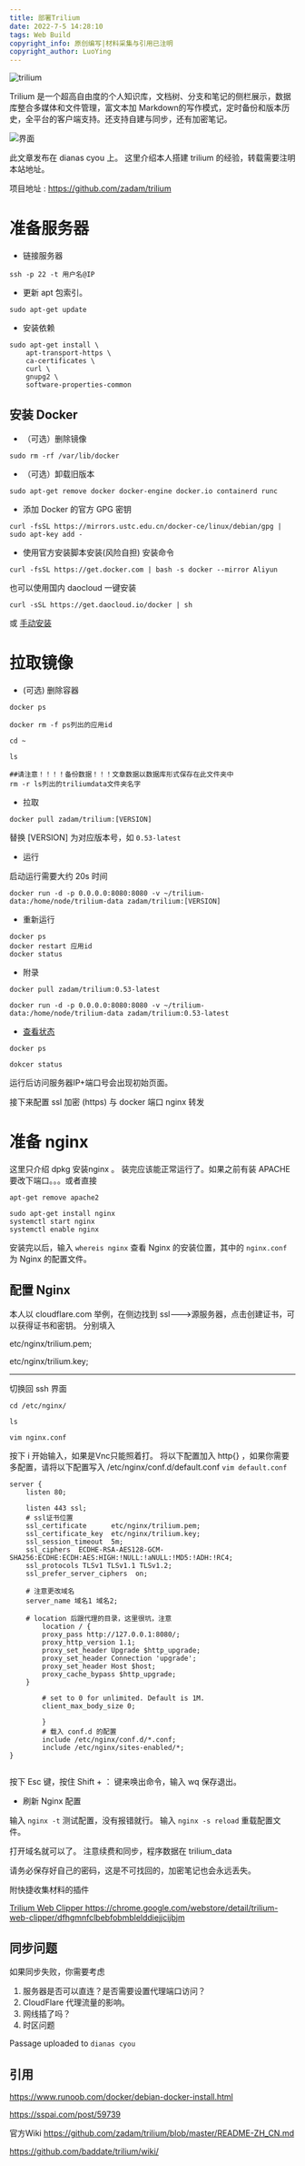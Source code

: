 ```yaml
---
title: 部署Trilium
date: 2022-7-5 14:28:10
tags: Web Build
copyright_info: 原创编写|材料采集与引用已注明
copyright_author: LuoYing
---
```



![trilium](https://socialify.git.ci/zadam/trilium/image?description=1&font=KoHo&forks=1&language=1&name=1&owner=1&pattern=Plus&stargazers=1&theme=Dark)



Trilium 是一个超高自由度的个人知识库，文档树、分支和笔记的侧栏展示，数据库整合多媒体和文件管理，富文本加 Markdown的写作模式，定时备份和版本历史，全平台的客户端支持。还支持自建与同步，还有加密笔记。

![界面](https://raw.githubusercontent.com/wiki/zadam/trilium/images/screenshot.png)



此文章发布在 dianas cyou 上。
这里介绍本人搭建 trilium 的经验，转载需要注明本站地址。

项目地址 : https://github.com/zadam/trilium

# 准备服务器

- 链接服务器
```
ssh -p 22 -t 用户名@IP 
```


- 更新 apt 包索引。
```
sudo apt-get update
```

- 安装依赖
```
sudo apt-get install \
    apt-transport-https \
    ca-certificates \
    curl \
    gnupg2 \
    software-properties-common
```

## 安装 Docker

- （可选）删除镜像
```
sudo rm -rf /var/lib/docker
```
- （可选）卸载旧版本
```
sudo apt-get remove docker docker-engine docker.io containerd runc
```

- 添加 Docker 的官方 GPG 密钥
```
curl -fsSL https://mirrors.ustc.edu.cn/docker-ce/linux/debian/gpg | sudo apt-key add -
```

- 使用官方安装脚本安装(风险自担)
安装命令
```
curl -fsSL https://get.docker.com | bash -s docker --mirror Aliyun
```
也可以使用国内 daocloud 一键安装
```
curl -sSL https://get.daocloud.io/docker | sh
```
或 [手动安装](https://www.runoob.com/docker/debian-docker-install.html)

# 拉取镜像

- (可选) 删除容器
```
docker ps 

docker rm -f ps列出的应用id

cd ~

ls

##请注意！！！！备份数据！！！文章数据以数据库形式保存在此文件夹中
rm -r ls列出的triliumdata文件夹名字

```


- 拉取
```
docker pull zadam/trilium:[VERSION]
```

替换 [VERSION] 为对应版本号，如 ```0.53-latest```

- 运行

启动运行需要大约 20s 时间

```
docker run -d -p 0.0.0.0:8080:8080 -v ~/trilium-data:/home/node/trilium-data zadam/trilium:[VERSION]
```

- 重新运行

```
docker ps
docker restart 应用id
docker status
```

- 附录
```
docker pull zadam/trilium:0.53-latest
```
```
docker run -d -p 0.0.0.0:8080:8080 -v ~/trilium-data:/home/node/trilium-data zadam/trilium:0.53-latest
```

- [查看状态](https://www.runoob.com/docker/docker-container-usage.html)
```
docker ps

dokcer status

```

运行后访问服务器IP+端口号会出现初始页面。

接下来配置 ssl 加密 (https) 与 docker 端口 nginx 转发


# 准备 nginx

这里只介绍 dpkg 安装nginx 。
装完应该能正常运行了。如果之前有装 APACHE 要改下端口。。。或者直接

```
apt-get remove apache2
```

```
sudo apt-get install nginx
systemctl start nginx
systemctl enable nginx
```

安装完以后，输入 ```whereis nginx``` 查看 Nginx 的安装位置，其中的 ```nginx.conf ``` 为 Nginx 的配置文件。

## 配置 Nginx

本人以 cloudflare.com 举例，在侧边找到 ssl--->源服务器，点击创建证书，可以获得证书和密钥。
分别填入 

etc/nginx/trilium.pem; 

etc/nginx/trilium.key;

-------------

切换回 ssh 界面
```
cd /etc/nginx/

ls

vim nginx.conf
```

按下 i 开始输入，如果是Vnc只能照着打。
将以下配置加入 http{} ，如果你需要多配置，请将以下配置写入 /etc/nginx/conf.d/default.conf ```vim default.conf```

```
server {
    listen 80;
    
    listen 443 ssl;
    # ssl证书位置
    ssl_certificate      etc/nginx/trilium.pem; 
    ssl_certificate_key  etc/nginx/trilium.key;
    ssl_session_timeout  5m;
    ssl_ciphers  ECDHE-RSA-AES128-GCM-SHA256:ECDHE:ECDH:AES:HIGH:!NULL:!aNULL:!MD5:!ADH:!RC4;
    ssl_protocols TLSv1 TLSv1.1 TLSv1.2;
    ssl_prefer_server_ciphers  on;
    
    # 注意更改域名
    server_name 域名1 域名2;
    
    # location 后跟代理的目录，这里很坑，注意
        location / {
        proxy_pass http://127.0.0.1:8080/;
        proxy_http_version 1.1;
        proxy_set_header Upgrade $http_upgrade;
        proxy_set_header Connection 'upgrade';
        proxy_set_header Host $host;
        proxy_cache_bypass $http_upgrade;
    }
        
        # set to 0 for unlimited. Default is 1M.
        client_max_body_size 0;

        }
        # 载入 conf.d 的配置
        include /etc/nginx/conf.d/*.conf;
        include /etc/nginx/sites-enabled/*;
}


```

按下 Esc 键，按住 Shift + ： 键来唤出命令，输入 wq 保存退出。

- 刷新 Nginx 配置

输入 ```nginx -t``` 测试配置，没有报错就行。
输入 ```nginx -s reload``` 重载配置文件。


打开域名就可以了。
注意续费和同步，程序数据在 trilium_data

请务必保存好自己的密码，这是不可找回的，加密笔记也会永远丢失。

附快捷收集材料的插件

[Trilium Web Clipper ](https://github.com/zadam/trilium-web-clipper)
https://chrome.google.com/webstore/detail/trilium-web-clipper/dfhgmnfclbebfobmblelddiejjcijbjm


## 同步问题

如果同步失败，你需要考虑

1. 服务器是否可以直连？是否需要设置代理端口访问？
2. CloudFlare 代理流量的影响。
3. 网线插了吗？
4. 时区问题

Passage uploaded to `dianas cyou`


## 引用

https://www.runoob.com/docker/debian-docker-install.html

https://sspai.com/post/59739

官方Wiki
https://github.com/zadam/trilium/blob/master/README-ZH_CN.md

https://github.com/baddate/trilium/wiki/